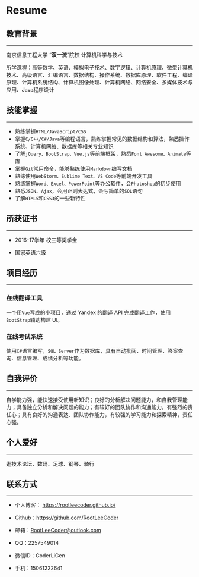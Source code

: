 # Resume



## 教育背景

---

南京信息工程大学		“**双一流**”院校		计算机科学与技术

所学课程：高等数学、英语、模拟电子技术、数字逻辑、计算机原理、微型计算机技术、高级语言、汇编语言、数据结构、操作系统、数据库原理、软件工程、编译原理、计算机系统结构、计算机图像处理、计算机网络、网络安全、多媒体技术与应用、Java程序设计



## 技能掌握

---

- 熟练掌握`HTML/JavaScript/CSS`
- 掌握`C/C++/C#/Java`等编程语言，熟练掌握常见的数据结构和算法，熟悉操作系统、计算机网络、数据库等相关专业知识
- 了解`jQuery、BootStrap、Vue.js`等前端框架，熟悉`Font Awesome、Animate`等库
- 掌握`Git`常用命令，能够熟练使用`Markdown`编写文档
- 熟练使用`WebStorm、Sublime Text、VS Code`等前端开发工具
- 熟练掌握`Word、Excel、PowerPoint`等办公软件，会`Photoshop`的初步使用
- 熟悉`JSON`、`Ajax`，会用正则表达式，会写简单的`SQL`语句
- 了解`HTML5`和`CSS3`的一些新特性



## 所获证书

---

- 2016-17学年 校三等奖学金

- 国家英语六级



## 项目经历

---

### 在线翻译工具

一个用`Vue`写成的小项目，通过 Yandex 的翻译 API 完成翻译工作，使用`BootStrap`辅助构建 UI。

### 在线考试系统

使用`C#`语言编写，`SQL Server`作为数据库，具有自动批阅、时间管理、答案查询、信息管理、成绩分析等功能。



## 自我评价

---

自学能力强，能快速接受使用新知识；良好的分析解决问题能力，和自我管理能力；具备独立分析和解决问题的能力；有较好的团队协作和沟通能力，有强烈的责任心；具有良好的沟通表达、团队协作能力，有较强的学习能力和探索精神，责任心强。



## 个人爱好

---

逛技术论坛、数码、足球、钢琴、骑行



## 联系方式

---

- 个人博客： https://rootleecoder.github.io/

- Github：https://github.com/RootLeeCoder

- 邮箱：RootLeeCoder@outlook.com

- QQ：2257549014

- 微信ID：CoderLiGen

- 手机：15061222641

